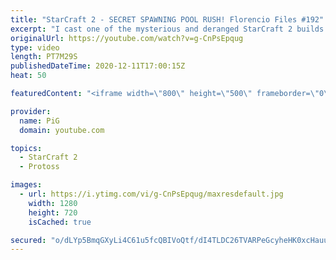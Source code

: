 ```yaml
---
title: "StarCraft 2 - SECRET SPAWNING POOL RUSH! Florencio Files #192"
excerpt: "I cast one of the mysterious and deranged StarCraft 2 builds of the one and only, Florencio, the dude that invented the Protoss proxy nexus recall rush.  🧜Florencio Files Playlist: https://www.youtube.com/playlist?list=PLFUDU8AOevUfznFLMRCxI0ez9HZTyL6Tk  Follow Florencio: https://www.twitch.tv/florenciosc"
originalUrl: https://youtube.com/watch?v=g-CnPsEpqug
type: video
length: PT7M29S
publishedDateTime: 2020-12-11T17:00:15Z
heat: 50

featuredContent: "<iframe width=\"800\" height=\"500\" frameborder=\"0\" src=\"https://www.youtube.com/embed/g-CnPsEpqug\" allow=\"accelerometer; autoplay; encrypted-media; gyroscope; picture-in-picture\" allowfullscreen></iframe>"

provider:
  name: PiG
  domain: youtube.com

topics:
  - StarCraft 2
  - Protoss

images:
  - url: https://i.ytimg.com/vi/g-CnPsEpqug/maxresdefault.jpg
    width: 1280
    height: 720
    isCached: true

secured: "o/dLYp5BmqGXyLi4C61u5fcQBIVoQtf/dI4TLDC26TVARPeGcyheHK0xcHauuXwmWahiqxs8eJjDiaiQR6H8L1cA602faKlzYLOacOcyJ0bI85wq6uKfplObI8tMZlJZn/otoqRe1hXc91PBxDB4/c7ZWt/hixA/KM7WUcrewY6F45ukaQJHWMPj6JGgjRwCOxf8yQNltAeiVRWBg+Mad5YClBxnPSoN68t9T9Q4SuAt7dd8ZLif1ha1vVRdX7BSS97S8sScQS46sE2ngEo0UySTC8A0jYiPdwP1T0XoYruEP6T9gyWMgppqf3bd9CeMV3X4oDLJTzfmu6ndkLT3H9W3FlKldZ4RWAUB+Aknu83txeFrJsbUicX8E5kz+e/UEhoGYDkYLdNZvMOPx0GEKyPfOc1MBaibP8Z8/RoBz+g=;zBFDOQtwaAHziSM1mtfPyw=="
---
```


